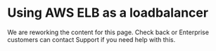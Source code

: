 # Using AWS ELB as a loadbalancer

We are reworking the content for this page.  Check back or Enterprise customers can contact Support if you need help with this.
